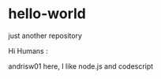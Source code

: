 # hello-world
just another repository

Hi Humans : 

andrisw01 here, I like node.js and codescript 
